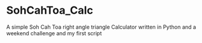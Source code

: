 # SohCahToa_Calc
A simple Soh Cah Toa right angle triangle Calculator written in Python and a weekend challenge and my first script

